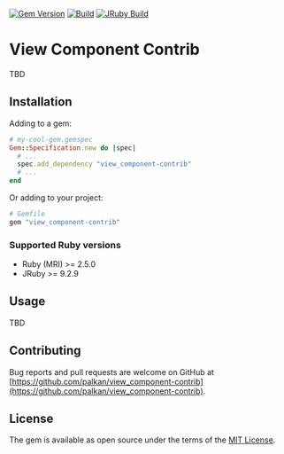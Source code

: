 [![Gem Version](https://badge.fury.io/rb/view_component-contrib.svg)](https://rubygems.org/gems/view_component-contrib) [![Build](https://github.com/palkan/view_component-contrib/workflows/Build/badge.svg)](https://github.com/palkan/view_component-contrib/actions)
[![JRuby Build](https://github.com/palkan/view_component-contrib/workflows/JRuby%20Build/badge.svg)](https://github.com/palkan/view_component-contrib/actions)

# View Component Contrib

TBD

## Installation

Adding to a gem:

```ruby
# my-cool-gem.gemspec
Gem::Specification.new do |spec|
  # ...
  spec.add_dependency "view_component-contrib"
  # ...
end
```

Or adding to your project:

```ruby
# Gemfile
gem "view_component-contrib"
```

### Supported Ruby versions

- Ruby (MRI) >= 2.5.0
- JRuby >= 9.2.9

## Usage

TBD

## Contributing

Bug reports and pull requests are welcome on GitHub at [https://github.com/palkan/view_component-contrib](https://github.com/palkan/view_component-contrib).

## License

The gem is available as open source under the terms of the [MIT License](http://opensource.org/licenses/MIT).
